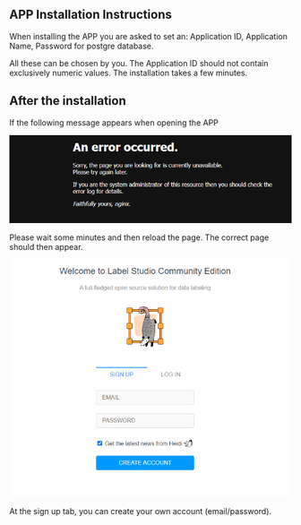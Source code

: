 ## APP Installation Instructions 

When installing the APP you are asked to set an:
Application ID, Application Name, Password for postgre database.

All these can be chosen by you.
The Application ID should not contain exclusively numeric values. 
The installation takes a few minutes. 

## After the installation

If the following message appears when opening the APP

![Screenshot01](screenshots/openpageerror.png)

Please wait some minutes and then reload the page.
The correct page should then appear.

![Screenshot01](screenshots/openpage.png)

At the sign up tab, you can create your own account (email/password).


